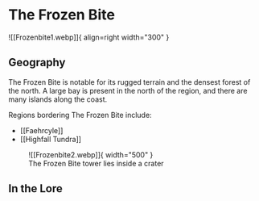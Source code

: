 # The Frozen Bite

![[Frozenbite1.webp]]{ align=right width="300" }

## Geography 

The Frozen Bite is notable for its rugged terrain and the densest forest of the north. A large bay is present in the north of the region, and there are many islands along the coast.

Regions bordering The Frozen Bite include:

- [[Faehrcyle]]
- [[Highfall Tundra]]


<figure markdown>
  ![[Frozenbite2.webp]]{ width="500" }
  <figcaption>The Frozen Bite tower lies inside a crater</figcaption>
</figure>

## In the Lore



